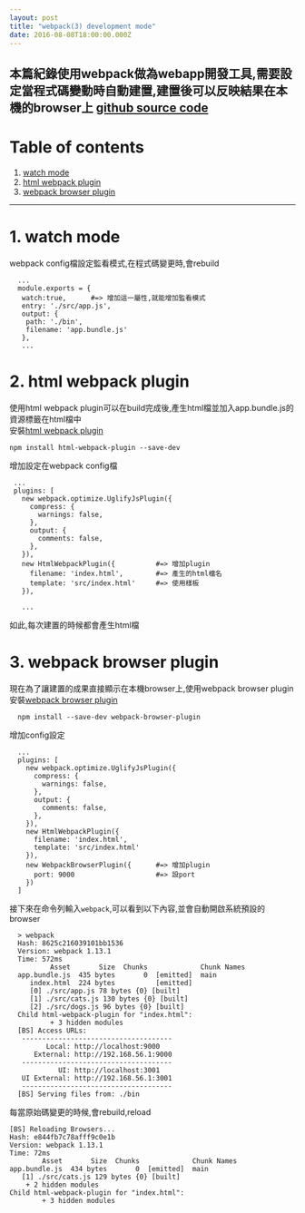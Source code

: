 ```yaml
---
layout: post
title: "webpack(3) development mode"
date: 2016-08-08T18:00:00.000Z
---
```


本篇紀錄使用webpack做為webapp開發工具,需要設定當程式碼變動時自動建置,建置後可以反映結果在本機的browser上
[github source code](https://github.com/weichou1229/webpack-practice/tree/master/devMode)
--------------------------------------------------------------------------------

# Table of contents
1. [watch mode](#watch-mode)
2. [html webpack plugin](#html-webpack-plugin)
3. [webpack browser plugin](#webpack-browser-plugin)

--------------------------------------------------------------------------------  

# 1\. watch mode  
webpack config檔設定監看模式,在程式碼變更時,會rebuild  

```
  ...
  module.exports = {
   watch:true,      #=> 增加這一屬性,就能增加監看模式
   entry: './src/app.js',
   output: {
    path: './bin',
    filename: 'app.bundle.js'
   },
   ...
```

# 2\. html webpack plugin
使用html webpack plugin可以在build完成後,產生html檔並加入app.bundle.js的資源標籤在html檔中  
安裝[html webpack plugin](https://github.com/ampedandwired/html-webpack-plugin)

```
npm install html-webpack-plugin --save-dev
```

增加設定在webpack config檔

```
 ...
 plugins: [
   new webpack.optimize.UglifyJsPlugin({
     compress: {
       warnings: false,
     },
     output: {
       comments: false,
     },
   }),
   new HtmlWebpackPlugin({          #=> 增加plugin
     filename: 'index.html',        #=> 產生的html檔名
     template: 'src/index.html'     #=> 使用樣板
   }),

   ...
```

如此,每次建置的時候都會產生html檔

# 3\. webpack browser plugin  
現在為了讓建置的成果直接顯示在本機browser上,使用webpack browser plugin  
安裝[webpack browser plugin](https://github.com/1337programming/webpack-browser-plugin)   

```
  npm install --save-dev webpack-browser-plugin
```
增加config設定

```
  ...
  plugins: [
    new webpack.optimize.UglifyJsPlugin({
      compress: {
        warnings: false,
      },
      output: {
        comments: false,
      },
    }),
    new HtmlWebpackPlugin({  
      filename: 'index.html',
      template: 'src/index.html'
    }),
    new WebpackBrowserPlugin({      #=> 增加plugin
      port: 9000                    #=> 設port
    })
  ]
```

接下來在命令列輸入`webpack`,可以看到以下內容,並會自動開啟系統預設的browser

```
  > webpack
  Hash: 8625c216039101bb1536
  Version: webpack 1.13.1
  Time: 572ms
          Asset       Size  Chunks             Chunk Names
  app.bundle.js  435 bytes       0  [emitted]  main
     index.html  224 bytes          [emitted]
     [0] ./src/app.js 78 bytes {0} [built]
     [1] ./src/cats.js 130 bytes {0} [built]
     [2] ./src/dogs.js 96 bytes {0} [built]
  Child html-webpack-plugin for "index.html":
          + 3 hidden modules
  [BS] Access URLs:
   -------------------------------------
         Local: http://localhost:9000
      External: http://192.168.56.1:9000
   -------------------------------------
            UI: http://localhost:3001
   UI External: http://192.168.56.1:3001
   -------------------------------------
  [BS] Serving files from: ./bin
```
每當原始碼變更的時候,會rebuild,reload

```
[BS] Reloading Browsers...
Hash: e844fb7c78afff9c0e1b
Version: webpack 1.13.1
Time: 72ms
        Asset       Size  Chunks             Chunk Names
app.bundle.js  434 bytes       0  [emitted]  main
   [1] ./src/cats.js 129 bytes {0} [built]
    + 2 hidden modules
Child html-webpack-plugin for "index.html":
        + 3 hidden modules
```
